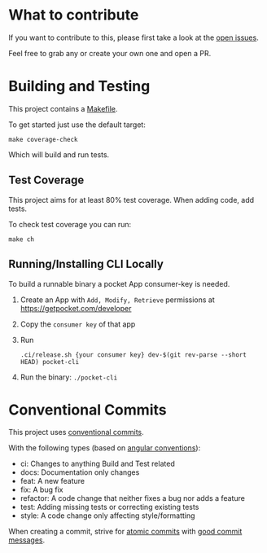 # What to contribute

If you want to contribute to this, please first take a look at the [open issues](https://github.com/UnseenWizzard/pocket-cli/issues). 

Feel free to grab any or create your own one and open a PR.

# Building and Testing

This project contains a [Makefile](./Makefile). 

To get started just use the default target:  

```shell
make coverage-check
```

Which will build and run tests. 

## Test Coverage

This project aims for at least 80% test coverage. When adding code, add tests. 

To check test coverage you can run:
```shell
make ch
```

## Running/Installing CLI Locally 

To build a runnable binary a pocket App consumer-key is needed. 

1. Create an App with `Add, Modify, Retrieve` permissions at https://getpocket.com/developer 
2. Copy the `consumer key` of that app
3. Run 
   
   ```shell
   .ci/release.sh {your consumer key} dev-$(git rev-parse --short HEAD) pocket-cli
   ```
4. Run the binary: `./pocket-cli`

# Conventional Commits

This project uses [conventional commits](https://www.conventionalcommits.org/en/v1.0.0/).

With the following types (based on [angular conventions](https://github.com/angular/angular/blob/main/CONTRIBUTING.md#-commit-message-format)): 

* ci: Changes to anything Build and Test related
* docs: Documentation only changes
* feat: A new feature
* fix: A bug fix
* refactor: A code change that neither fixes a bug nor adds a feature
* test: Adding missing tests or correcting existing tests
* style: A code change only affecting style/formatting


When creating a commit, strive for [atomic commits](https://www.freshconsulting.com/insights/blog/atomic-commits/) 
with [good commit messages](https://cbea.ms/git-commit/).